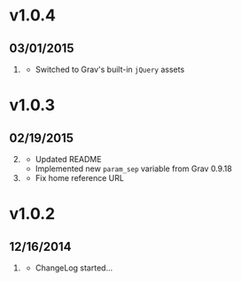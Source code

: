 # v1.0.4
## 03/01/2015

1. [](#improved)
    * Switched to Grav's built-in `jQuery` assets

# v1.0.3
## 02/19/2015

2. [](#improved)
	* Updated README
    * Implemented new `param_sep` variable from Grav 0.9.18
3. [](#bugfix)
    * Fix home reference URL  

# v1.0.2
## 12/16/2014

1. [](#new)
    * ChangeLog started...
